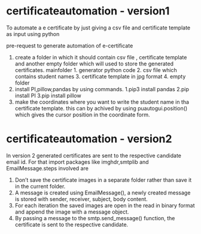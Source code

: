# certificateautomation - version1
To automate a e certificate by just giving a csv file and certificate template as input using python 

pre-request to generate automation of e-certificate

1. create a folder in which it should contain csv file , certificate template and another empty folder which will used to store the generated certificates.
                      mainfolder
                         1. generator python code
                         2. csv file which contains student names
                         3. certificate template in jpg format
                         4. empty folder 
2. install PI,pillow,pandas by using commands.
                    1.pip3 install pandas
                    2.pip install PI
                    3.pip install pillow
3. make the coordinates where you want to write the student name in tha certificate template. this can by achived by using puautogui.position() which gives the cursor position in the coordinate form.

# certificateautomation - version2

In version 2 generated certificates are sent to the respective candidate email id. For that import packages like imghdr,smtplib and EmailMessage.steps involved are

1. Don’t save the certificate images in a separate folder rather than save it in the current folder. 
2. A message is created using EmailMessage(), a newly created message is stored with sender, receiver, subject, body content.
3. For each iteration the saved images are open in the read in binary format and append the image with a message object.
4. By passing a message to the smtp.send_message() function, the certificate is sent to the respective candidate.

